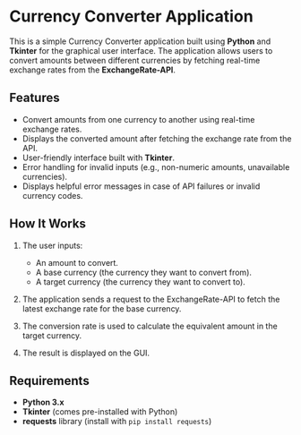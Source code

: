 # Currency Converter Application

This is a simple Currency Converter application built using **Python** and **Tkinter** for the graphical user interface. The application allows users to convert amounts between different currencies by fetching real-time exchange rates from the **ExchangeRate-API**.

## Features

- Convert amounts from one currency to another using real-time exchange rates.
- Displays the converted amount after fetching the exchange rate from the API.
- User-friendly interface built with **Tkinter**.
- Error handling for invalid inputs (e.g., non-numeric amounts, unavailable currencies).
- Displays helpful error messages in case of API failures or invalid currency codes.

## How It Works

1. The user inputs:
   - An amount to convert.
   - A base currency (the currency they want to convert from).
   - A target currency (the currency they want to convert to).

2. The application sends a request to the ExchangeRate-API to fetch the latest exchange rate for the base currency.

3. The conversion rate is used to calculate the equivalent amount in the target currency.

4. The result is displayed on the GUI.

## Requirements

- **Python 3.x** 
- **Tkinter** (comes pre-installed with Python)
- **requests** library (install with `pip install requests`)


